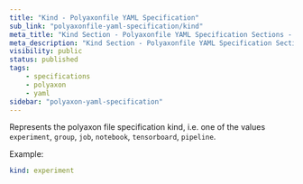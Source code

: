 ```yaml
---
title: "Kind - Polyaxonfile YAML Specification"
sub_link: "polyaxonfile-yaml-specification/kind"
meta_title: "Kind Section - Polyaxonfile YAML Specification Sections - Polyaxon References"
meta_description: "Kind Section - Polyaxonfile YAML Specification Sections."
visibility: public
status: published
tags:
    - specifications
    - polyaxon
    - yaml
sidebar: "polyaxon-yaml-specification"
---
```


Represents the polyaxon file specification kind, i.e. one of the values `experiment`, `group`, `job`, `notebook`, `tensorboard`, `pipeline`.

Example:

```yaml
kind: experiment
```
